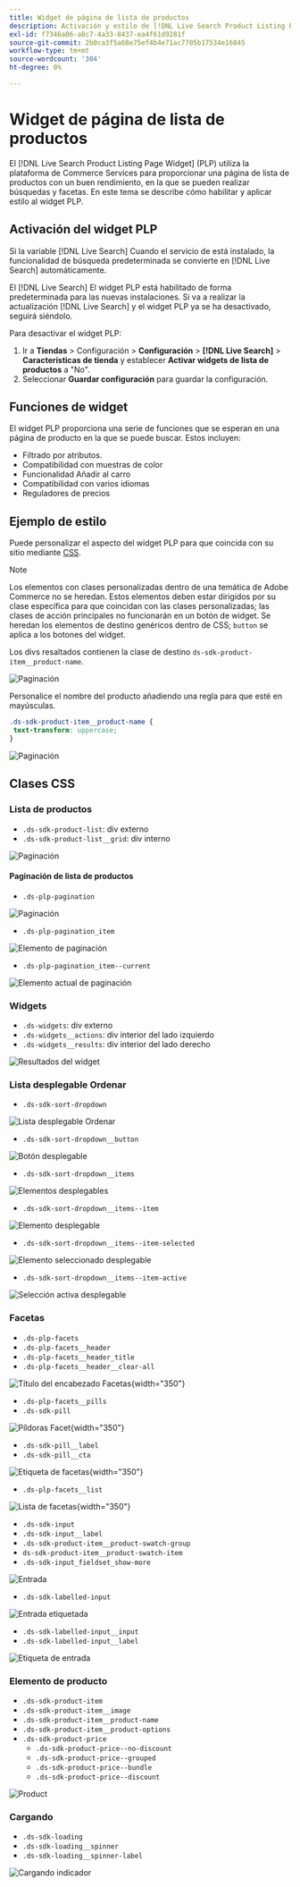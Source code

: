 ```yaml
---
title: Widget de página de lista de productos
description: Activación y estilo de [!DNL Live Search Product Listing Page Widget]
exl-id: f7346a06-a8c7-4a33-8437-ea4f61d9281f
source-git-commit: 2b0ca3f5a68e75ef4b4e71ac7705b17534e16845
workflow-type: tm+mt
source-wordcount: '304'
ht-degree: 0%

---
```


# Widget de página de lista de productos

El [!DNL Live Search Product Listing Page Widget] (PLP) utiliza la plataforma de Commerce Services para proporcionar una página de lista de productos con un buen rendimiento, en la que se pueden realizar búsquedas y facetas. En este tema se describe cómo habilitar y aplicar estilo al widget PLP.

## Activación del widget PLP

Si la variable [!DNL Live Search] Cuando el servicio de está instalado, la funcionalidad de búsqueda predeterminada se convierte en [!DNL Live Search] automáticamente.

El [!DNL Live Search] El widget PLP está habilitado de forma predeterminada para las nuevas instalaciones. Si va a realizar la actualización [!DNL Live Search] y el widget PLP ya se ha desactivado, seguirá siéndolo.

Para desactivar el widget PLP:

1. Ir a **Tiendas** > Configuración > **Configuración** > **[!DNL Live Search]** > **Características de tienda** y establecer **Activar widgets de lista de productos** a &quot;No&quot;.
1. Seleccionar **Guardar configuración** para guardar la configuración.

## Funciones de widget

El widget PLP proporciona una serie de funciones que se esperan en una página de producto en la que se puede buscar. Estos incluyen:

* Filtrado por atributos.
* Compatibilidad con muestras de color
* Funcionalidad Añadir al carro
* Compatibilidad con varios idiomas
* Reguladores de precios

## Ejemplo de estilo

Puede personalizar el aspecto del widget PLP para que coincida con su sitio mediante [CSS](https://developer.adobe.com/commerce/frontend-core/guide/css/).

>[!NOTE]
>
>Los elementos con clases personalizadas dentro de una temática de Adobe Commerce no se heredan. Estos elementos deben estar dirigidos por su clase específica para que coincidan con las clases personalizadas; las clases de acción principales no funcionarán en un botón de widget.
>Se heredan los elementos de destino genéricos dentro de CSS; `button` se aplica a los botones del widget.

Los divs resaltados contienen la clase de destino `ds-sdk-product-item__product-name`.

![Paginación](assets/plp-css-example.png)

Personalice el nombre del producto añadiendo una regla para que esté en mayúsculas.

```css
.ds-sdk-product-item__product-name {
 text-transform: uppercase;
}
```

![Paginación](assets/plp-css-example-after.png)

## Clases CSS

### Lista de productos

* `.ds-sdk-product-list`: div externo
* `.ds-sdk-product-list__grid`: div interno

![Paginación](assets/plp-css-product-list.png)

#### Paginación de lista de productos

* `.ds-plp-pagination`

![Paginación](assets/plp-css-pagination.png)

* `.ds-plp-pagination_item`

![Elemento de paginación](assets/plp-css-pagination-item.png)

* `.ds-plp-pagination_item--current`

![Elemento actual de paginación](assets/plp-css-pagination-item-current.png)

### Widgets

* `.ds-widgets`: div externo
* `.ds-widgets__actions`: div interior del lado izquierdo
* `.ds-widgets__results`: div interior del lado derecho

![Resultados del widget](assets/plp-css-widgets.png)

### Lista desplegable Ordenar

* `.ds-sdk-sort-dropdown`

![Lista desplegable Ordenar](assets/plp-css-dropdown.png)

* `.ds-sdk-sort-dropdown__button`

![Botón desplegable](assets/plp-css-dropdown-button.png)

* `.ds-sdk-sort-dropdown__items`

![Elementos desplegables](assets/plp-css-dropdown-items.png)

* `.ds-sdk-sort-dropdown__items--item`

![Elemento desplegable](assets/plp-css-dropdown-item.png)

* `.ds-sdk-sort-dropdown__items--item-selected`

![Elemento seleccionado desplegable](assets/plp-css-dropdown-selected.png)

* `.ds-sdk-sort-dropdown__items--item-active`

![Selección activa desplegable](assets/plp-css-dropdown-active.png)

### Facetas

* `.ds-plp-facets`
* `.ds-plp-facets__header`
* `.ds-plp-facets__header_title`
* `.ds-plp-facets__header__clear-all`

![Título del encabezado Facetas](assets/plp-css-facets-title-clear.png){width="350"}

* `.ds-plp-facets__pills`
* `.ds-sdk-pill`

![Píldoras Facet](assets/plp-css-facets-pill.png){width="350"}

* `.ds-sdk-pill__label`
* `.ds-sdk-pill__cta`

![Etiqueta de facetas](assets/plp-css-pill-label-cta.png){width="350"}

* `.ds-plp-facets__list`

![Lista de facetas](assets/plp-css-facets-list.png){width="350"}

* `.ds-sdk-input`
* `.ds-sdk-input__label`
* `.ds-sdk-product-item__product-swatch-group`
* `ds-sdk-product-item__product-swatch-item`
* `.ds-sdk-input_fieldset_show-more`

![Entrada](assets/plp-css-sdk-input.png)

* `.ds-sdk-labelled-input`

![Entrada etiquetada](assets/plp-css-labelled-input.png)

* `.ds-sdk-labelled-input__input`
* `.ds-sdk-labelled-input__label`

![Etiqueta de entrada](assets/plp-css-labelled-input-label.png)

### Elemento de producto

* `.ds-sdk-product-item`
* `.ds-sdk-product-item__image`
* `.ds-sdk-product-item__product-name`
* `.ds-sdk-product-item__product-options`
* `.ds-sdk-product-price`
   * `.ds-sdk-product-price--no-discount`
   * `.ds-sdk-product-price--grouped`
   * `.ds-sdk-product-price--bundle`
   * `.ds-sdk-product-price--discount`

![Product](assets/plp-css-product.png)

### Cargando

* `.ds-sdk-loading`
* `.ds-sdk-loading__spinner`
* `.ds-sdk-loading__spinner-label`

![Cargando indicador](assets/plp-css-loading.png)
